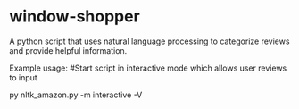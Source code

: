 # window-shopper
A python script that uses natural language processing to categorize reviews and provide helpful information.

Example usage:
#Start script in interactive mode which allows user reviews to input

py nltk_amazon.py -m interactive -V
